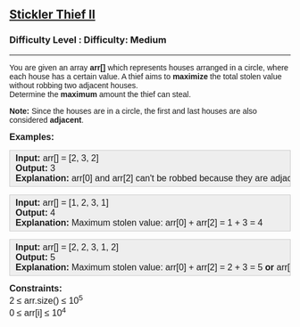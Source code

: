 <h2><a href="https://www.geeksforgeeks.org/problems/house-robber-ii/1?_gl=1*8zyx2o*_up*MQ..*_gs*MQ..&gclid=Cj0KCQjwv_m-BhC4ARIsAIqNeBvpJqE6mJqCtZ2mL-OrI7_CM9XOBGkZDIdt3myXzQ-ZlGs_rkB85VgaAjBDEALw_wcB">Stickler Thief II</a></h2><h3>Difficulty Level : Difficulty: Medium</h3><hr><div class="problems_problem_content__Xm_eO"><p><span style="font-family: arial, helvetica, sans-serif;">You are given an array <strong>arr[]</strong> which represents houses arranged in a circle, where each house has a certain value. A thief aims to <strong>maximize</strong> the total stolen value without robbing two adjacent houses.<br></span><span style="font-family: arial, helvetica, sans-serif;">Determine the <strong>maximum </strong>amount the thief can steal.</span></p>
<p><span style="font-family: arial, helvetica, sans-serif;"><strong>Note:</strong>&nbsp;</span><span style="font-family: arial, helvetica, sans-serif;">Since the houses are in a circle, the first and last houses are also considered&nbsp;</span><strong style="font-family: arial, helvetica, sans-serif;">adjacent</strong><span style="font-family: arial, helvetica, sans-serif;">.</span></p>
<p><span style="font-size: 12pt; font-family: arial, helvetica, sans-serif;"><strong>Examples:</strong></span></p>
<pre style="background: #eeeeee; border: 1px solid #cccccc; padding: 5px 10px;"><span style="font-size: 12pt; font-family: arial, helvetica, sans-serif;"><strong>Input: </strong>arr[] = [2, 3, 2]
<strong>Output:</strong> 3
<strong>Explanation:</strong> arr[0] and arr[2] can't be robbed because they are adjacent houses. Thus, 3 is the maximum value thief can rob.</span></pre>
<pre style="background: #eeeeee; border: 1px solid #cccccc; padding: 5px 10px;"><span style="font-size: 12pt; font-family: arial, helvetica, sans-serif;"><strong>Input:</strong> arr[] = [1, 2, 3, 1]
<strong>Output:</strong> 4
<strong>Explanation:</strong> Maximum stolen value: arr[0] + arr[2] = 1 + 3 = 4</span></pre>
<pre style="background: #eeeeee; border: 1px solid #cccccc; padding: 5px 10px;"><span style="font-size: 12pt; font-family: arial, helvetica, sans-serif;"><strong>Input:</strong> arr[] = [2, 2, 3, 1, 2]
<strong>Output:</strong> 5
<strong>Explanation:</strong> Maximum stolen value: arr[0] + arr[2] = 2 + 3 = 5 <strong>or </strong>arr[2] + arr[4] = 3 + 2 = 5</span></pre>
<p><span style="font-size: 12pt; font-family: arial, helvetica, sans-serif;"><strong>Constraints:<br></strong>2 ≤ arr.size() ≤ 10<sup>5</sup><br>0 ≤ arr[i] ≤ 10<sup>4</sup><sup><br></sup></span></p></div>